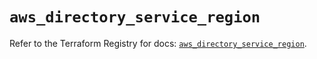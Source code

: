 # `aws_directory_service_region`

Refer to the Terraform Registry for docs: [`aws_directory_service_region`](https://registry.terraform.io/providers/hashicorp/aws/6.12.0/docs/resources/directory_service_region).
